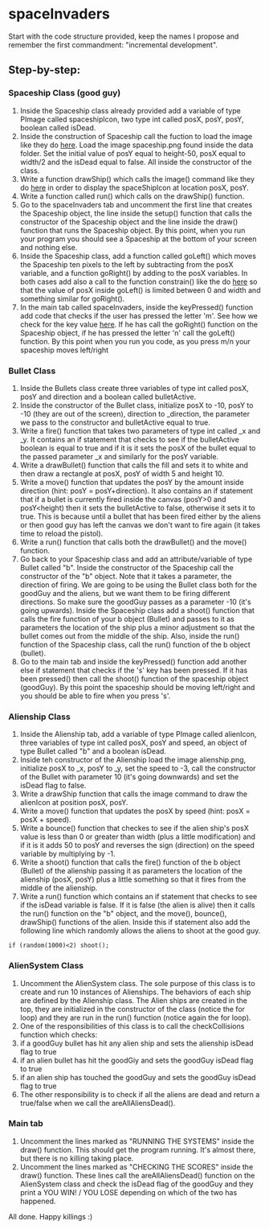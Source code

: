 # spaceInvaders

Start with the code structure provided, keep the names I propose and remember the first commandment: "incremental development".

## Step-by-step:

### Spaceship Class (good guy)
1. Inside the Spaceship class already provided add a variable of type PImage called spaceshipIcon, two type int called posX, posY, posY, boolean called isDead.
2. Inside the construction of Spaceship call the fuction to load the image like they do [here](https://www.processing.org/reference/PImage.html). Load the image spaceship.png found inside the data folder. Set the initial value of posY equal to height-50, posX equal to width/2 and the isDead equal to false. All inside the constructor of the class.
3. Write a function drawShip() which calls the image() command like they do [here](https://www.processing.org/reference/PImage.html) in order to display the spaceShipIcon at location posX, posY.
4. Write a function called run() which calls on the drawShip() function.
5. Go to the spaceInvaders tab and uncomment the first line that creates the Spaceship object, the line inside the setup() function that calls the constructor of the Spaceship object and the line inside the draw() function that runs the Spaceship object. By this point, when you run your program you should see a Spaceship at the bottom of your screen and nothing else.
6. Inside the Spaceship class, add a function called goLeft() which moves the Spaceship ten pixels to the left by subtracting from the posX variable, and a function goRight() by adding to the posX variables. In both cases add also a call to the function constrain() like the do [here](https://www.processing.org/reference/constrain_.html) so that the value of posX inside goLeft() is limited between 0 and width and something similar for goRight().
7. In the main tab called spaceInvaders, inside the keyPressed() function add code that checks if the user has pressed the letter 'm'. See how we check for the key value [here](https://www.processing.org/reference/key.html). If he has call the goRight() function on the Spaceship object, if he has pressed the letter 'n' call the goLeft() function. By this point when you run you code, as you press m/n your spaceship moves left/right


### Bullet Class
1. Inside the Bullets class create three variables of type int called posX, posY and direction and a boolean called bulletActive.
2. Inside the constructor of the Bullet class, initialize posX to -10, posY to -10 (they are out of the screen), direction to _direction, the parameter we pass to the constructor and bulletActive equal to true.
3. Write a fire() function that takes two parameters of type int called _x and _y. It contains an if statement that checks to see if the bulletActive boolean is equal to true and if it is it sets the posX of the bullet equal to the passed parameter _x and similarly for the posY variable.
4. Write a drawBullet() function that calls the fill and sets it to white and then draw a rectangle at posX, posY of width 5 and height 10.
5. Write a move() function that updates the posY by the amount inside direction (hint: posY = posY+direction). It also contains an if statement that if a bullet is currently fired inside the canvas (posY>0 and posY<height) then it sets the bulletActive to false, otherwise it sets it to true. This is because until a bullet that has been fired either by the aliens or then good guy has left the canvas we don't want to fire again (it takes time to reload the pistol).
6. Write a run() function that calls both the drawBullet() and the move() function.
7. Go back to your Spaceship class and add an attribute/variable of type Bullet called "b". Inside the constructor of the Spaceship call the constructor of the "b" object. Note that it takes a parameter, the direction of firing. We are going to be using the Bullet class both for the goodGuy and the aliens, but we want them to be firing different directions. So make sure the goodGuy passes as a parameter -10 (it's going upwards). Inside the Spaceship class add a shoot() function that calls the fire function of your b object (Bullet) and passes to it as parameters the location of the ship plus a minor adjustment so that the bullet comes out from the middle of the ship. Also, inside the run() function of the Spaceship class, call the run() function of the b object (bullet).
8. Go to the main tab and inside the keyPressed() function add another else if statement that checks if the 's' key has been pressed. If it has been pressed() then call the shoot() function of the spaceship object (goodGuy). By this point the spaceship should be moving left/right and you should be able to fire when you press 's'.

### Alienship Class
1. Inside the Alienship tab, add a variable of type PImage called alienIcon, three variables of type int called posX, posY and speed, an object of type Bullet called "b" and a boolean isDead.
2. Inside teh constructor of the Alienship load the image alienship.png, initialize posX to _x, posY to _y, set the speed to -3, call the constructor of the Bullet with parameter 10 (it's going downwards) and set the isDead flag to false.
3. Write a drawShip function that calls the image command to draw the alienIcon at position posX, posY.
4. Write a move() function that updates the posX by speed (hint: posX = posX + speed).
5. Write a bounce() function that checkes to see if the alien ship's posX value is less than 0 or greater than width (plus a little modification) and if it is it adds 50 to posY and reverses the sign (direction) on the speed variable by multiplying by -1.
6. Write a shoot() function that calls the fire() function of the b object (Bullet) of the alienship passing it as parameters the location of the alienship (posX, posY) plus a little something so that it fires from the middle of the alienship.
7. Write a run() function which contains an if statement that checks to see if the isDead variable is false. If it is false (the alien is alive) then it calls the run() function on the "b" object, and the move(), bounce(), drawShip() functions of the alien. Inside this if statement also add the following line which randomly allows the aliens to shoot at the good guy.
  ```
  if (random(1000)<2) shoot();
  ```

### AlienSystem Class
1. Uncomment the AlienSystem class. The sole purpose of this class is to create and run 10 instances of Alienships. The behaviors of each ship are defined by the Alienship class. The Alien ships are created in the top, they are initialized in the constructor of the class (notice the for loop) and they are run in the run() function (notice again the for loop).
2. One of the responsibilities of this class is to call the checkCollisions function which checks:
  1. if a goodGuy bullet has hit any alien ship and sets the alienship isDead flag to true
  2. if an alien bullet has hit the goodGiy and sets the goodGuy isDead flag to true
  3. if an alien ship has touched the goodGuy and sets the goodGuy isDead flag to true
3. The other responsibility is to check if all the aliens are dead and return a true/false when we call the areAllAliensDead().


### Main tab
1. Uncomment the lines marked as "RUNNING THE SYSTEMS" inside the draw() function. This should get the program running. It's almost there, but there is no killing taking place.
2. Uncomment the lines marked as "CHECKING THE SCORES" inside the draw() function. These lines call the areAllAliensDead() function on the AlienSystem class and check the isDead flag of the goodGuy and they print a YOU WIN! / YOU LOSE depending on which of the two has happened.

All done. Happy killings :)
